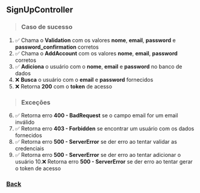 ## SignUpController

> ### Caso de sucesso

1. ✅ Chama o **Validation** com os valores **nome**, **email**, **password** e **password_confirmation** corretos
2. ✅ Chama o **AddAccount** com os valores **nome**, **email**, **password** corretos
3. ✅ **Adiciona** o usuário com o **nome**, **email** e **password** no banco de dados
4. ❌ **Busca** o usuário com o **email** e **password** fornecidos
5. ❌ Retorna **200** com o **token** de acesso

> ### Exceções

6. ✅ Retorna erro **400 - BadRequest** se o campo email for um email inválido
7. ✅ Retorna erro **403 - Forbidden** se encontrar um usuário com os dados fornecidos
8. ✅ Retorna erro **500 - ServerError** se der erro ao tentar validar as credenciais
9. ✅ Retorna erro **500 - ServerError** se der erro ao tentar adicionar o usuário
10.❌ Retorna erro **500 - ServerError** se der erro ao tentar gerar o token de acesso

### [Back](../../../readme.md)